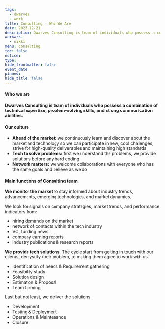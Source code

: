 ```yaml
---
tags:
  - dwarves
  - work
title: Consulting - Who We Are
date: 2023-12-21
description: Dwarves Consulting is team of individuals who possess a combination of technical expertise, problem-solving skills, and strong communication abilities.
authors:
  - nikki
menu: consulting
toc: false
notice: 
type: 
hide_frontmatter: false
event_date: 
pinned: 
hide_title: false
---
```

#### Who we are

**Dwarves Consulting is team of individuals who possess a combination of technical expertise, problem-solving skills, and strong communication abilities.**


#### Our culture

- **Ahead of the market:** we continuously learn and discover about the market and technology so we can participate in new, cool challenges, strive for high-quality deliverables and maintaining high standards
- **Tech to solve problems:** first we understand the problems, we provide solutions before any hard coding
- **Network matters:** we welcome collaborations with everyone who has the same goals and believe as we do


#### Main functions of Consulting team

**We monitor the market** to stay informed about industry trends, advancements, emerging technologies, and market dynamics.

We look for signals on company strategies, market trends, and performance indicators from:  
- hiring demands on the market  
- network of contacts within the tech industry  
- VC, funding news  
- company earning reports  
- industry publications & research reports

**We provide tech solutions**. The cycle start from getting in touch with our clients, demystify their problem, to making them agree to work with us.
- Identification of needs & Requirement gathering
- Feasibility study
- Solution design
- Estimation & Proposal
- Team forming

Last but not least, we deliver the solutions.
- Development 
- Testing & Deployment
- Operations & Maintenance
- Closure